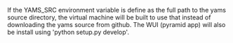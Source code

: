 If the YAMS_SRC environment variable is define as the full path to the yams
source directory, the virtual machine will be built to use that instead of
downloading the yams source from github.  The WUI (pyramid app) will also be
install using 'python setup.py develop'.
